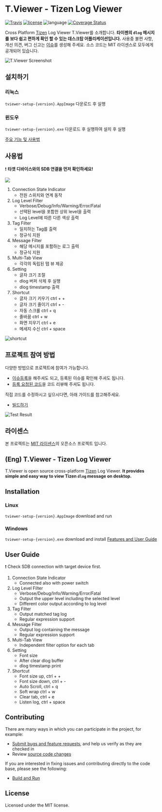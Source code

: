 # T.Viewer - Tizen Log Viewer

[![Travis](https://travis-ci.org/msaltnet/T.Viewer.svg?branch=master&style=flat-square&colorB=green)](https://travis-ci.org/msaltnet/T.Viewer)
[![license](https://img.shields.io/github/license/msaltnet/T.Viewer.svg?style=flat-square)](https://github.com/msaltnet/T.Viewer/blob/master/LICENSE)
![language](https://img.shields.io/github/languages/top/msaltnet/T.Viewer.svg?style=flat-square&colorB=green)
[![Coverage Status](https://coveralls.io/repos/github/msaltnet/T.Viewer/badge.svg?branch=master)](https://coveralls.io/github/msaltnet/T.Viewer?branch=master)

Cross Platform [Tizen](https://www.tizen.org/) Log Viewer T.Viewer를 소개합니다. **타이젠의 `dlog` 메시지를 보다 쉽고 편하게 확인 할 수 있는 데스크탑 어플리케이션입니다.** 사용중 불편 사항, 개선 의견, 버그 신고는 [이슈](https://github.com/msaltnet/T.Viewer/issues)를 생성해 주세요. 소스 코드는 MIT 라이센스로 모두에게 공개되어 있습니다. 

![T.Viewer Screenshot](https://user-images.githubusercontent.com/9311990/89435285-a35fbb80-d77f-11ea-9b78-02d1e29a2390.PNG)

## 설치하기
### 리눅스
`tviewer-setup-{version}.AppImage` 다운로드 후 실행

### 윈도우
`tviewer-setup-{version}.exe` 다운로드 후 실행하여 설치 후 실행

[주요 기능 및 사용법](https://github.com/msaltnet/T.Viewer/wiki/%EC%A3%BC%EC%9A%94-%EA%B8%B0%EB%8A%A5-%EB%B0%8F-%EC%82%AC%EC%9A%A9%EB%B2%95)

## 사용법
❗ **타겟 디바이스와의 SDB 연결을 먼저 확인하세요!**

![](https://user-images.githubusercontent.com/9311990/89434866-0ac93b80-d77f-11ea-8edf-dcea680d6055.gif)

1. Connection State Indicator
   - 전원 스위치와 연계 동작
1. Log Level Filter
   - Verbose/Debug/Info/Warning/Error/Fatal
   - 선택된 level을 포함한 상위 level을 출력
   - Log Level에 따른 다른 색상 출력
1. Tag Filter
   - 일치하는 Tag를 출력
   - 정규식 지원
1. Message Filter
   - 해당 메시지를 포함하는 로그 출력
   - 정규식 지원
1. Multi-Tab View
   - 각각의 독립된 탭 뷰 제공
1. Setting
   - 글자 크기 조절
   - dlog 버퍼 삭제 후 실행
   - dlog timestamp 출력
1. Shortcut
   - 글자 크기 키우기 ctrl + +
   - 글자 크기 줄이기 ctrl + -
   - 자동 스크롤 ctrl + q
   - 줄바꿈 ctrl + w
   - 화면 지우기 ctrl + e
   - 메세지 수신 ctrl + space

![shortcut](https://user-images.githubusercontent.com/9311990/96146228-0a001300-0f41-11eb-821e-4a7d27862e9d.png)

## 프로젝트 참여 방법
다양한 방법으로 프로젝트에 참여가 가능합니다.
- [이슈등록](https://github.com/msaltnet/T.Viewer/issues)을 해주셔도 되고, 등록된 이슈를 확인해 주셔도 됩니다.
- [등록 요청된 코드](https://github.com/msaltnet/T.Viewer/pulls)을 코드 리뷰해 주셔도 됩니다.

직접 코드를 수정하시고 싶으시다면, 아래 가이드를 참고해주세요.
- [빌드하기](https://github.com/msaltnet/T.Viewer/wiki/%EB%B9%8C%EB%93%9C%ED%95%98%EA%B8%B0)

![Test Result](https://user-images.githubusercontent.com/9311990/89435160-77443a80-d77f-11ea-8b32-338b8bdfbc3d.PNG)

## 라이센스
본 프로젝트는 [MIT 라이센스](https://github.com/msaltnet/T.Viewer/blob/master/LICENSE)의 오픈소스 프로젝트 입니다.

## (Eng) T.Viewer - Tizen Log Viewer
T.Viewer is open source cross-platform [Tizen](https://www.tizen.org/) Log Viewer. **It provides simple and easy way to view Tizen `dlog` message on desktop.**

## Installation
### Linux
`tviewer-setup-{version}.AppImage` download and run

### Windows
`tviewer-setup-{version}.exe` download and install
[Features and User Guide](https://github.com/msaltnet/T.Viewer/wiki/Features-and-User-Guide)

## User Guide
❗ Check SDB connection with target device first.

1. Connection State Indicator
   - Connected also with power switch
1. Log Level Filter
   - Verbose/Debug/Info/Warning/Error/Fatal
   - Output the upper level including the selected level
   - Different color output according to log level
1. Tag Filter
   - Output matched tag log
   - Regular expression support
1. Message Filter
   - Output log containing the message
   - Regular expression support
1. Multi-Tab View
   - Independent filter option for each tab
1. Setting
   - Font size
   - After clear dlog buffer
   - dlog timestamp print
1. Shortcut
   - Font size up, ctrl + +
   - Font size down, ctrl + -
   - Auto Scroll, ctrl + q
   - Soft wrap ctrl + w
   - Clear tab, ctrl + e
   - Listen log, ctrl + space

## Contributing
There are many ways in which you can participate in the project, for example:

- [Submit bugs and feature requests](https://github.com/msaltnet/T.Viewer/issues), and help us verify as they are checked in
- Review [source code changes]((https://github.com/msaltnet/T.Viewer/pulls))

If you are interested in fixing issues and contributing directly to the code base, please see the following:
- [Build and Run](https://github.com/msaltnet/T.Viewer/wiki/Build-and-Run)

## License
Licensed under the MIT license.
